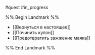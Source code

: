 #quest #in_progress

%% Begin Landmark %%

- [[Вернуться в настоящее]]
- [[Починить кулон]]
- [[Предотвратить зажжение маяка]]

%% End Landmark %%
